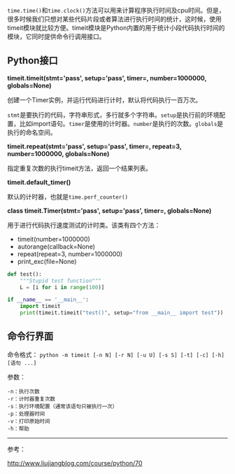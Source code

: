 `time.time()`和`time.clock()`方法可以用来计算程序执行时间及cpu时间。但是，很多时候我们只想对某些代码片段或者算法进行执行时间的统计，这时候，使用timeit模块就比较方便。timeit模块是Python内置的用于统计小段代码执行时间的模块，它同时提供命令行调用接口。

## Python接口

**timeit.timeit(stmt='pass', setup='pass', timer=, number=1000000, globals=None)**

创建一个Timer实例，并运行代码进行计时，默认将代码执行一百万次。

`stmt`是要执行的代码，字符串形式，多行就多个字符串。`setup`是执行前的环境配置，比如import语句。`timer`是使用的计时器。`number`是执行的次数。`globals`是执行的命名空间。

**timeit.repeat(stmt='pass', setup='pass', timer=, repeat=3, number=1000000, globals=None)**

指定重复次数的执行timeit方法，返回一个结果列表。

**timeit.default_timer()**

默认的计时器，也就是`time.perf_counter()`

**class timeit.Timer(stmt='pass', setup='pass', timer=, globals=None)**

用于进行代码执行速度测试的计时类。该类有四个方法：

- timeit(number=1000000)
- autorange(callback=None)
- repeat(repeat=3, number=1000000)
- print_exc(file=None)

```python
def test():
    """Stupid test function"""
    L = [i for i in range(100)]

if __name__ == '__main__':
    import timeit
    print(timeit.timeit("test()", setup="from __main__ import test"))
```

## 命令行界面

命令格式： `python -m timeit [-n N] [-r N] [-u U] [-s S] [-t] [-c] [-h] [语句 ...]`

参数：

```
-n：执行次数
-r：计时器重复次数
-s：执行环境配置（通常该语句只被执行一次）
-p：处理器时间
-v：打印原始时间
-h：帮助
```

***

参考：

http://www.liujiangblog.com/course/python/70